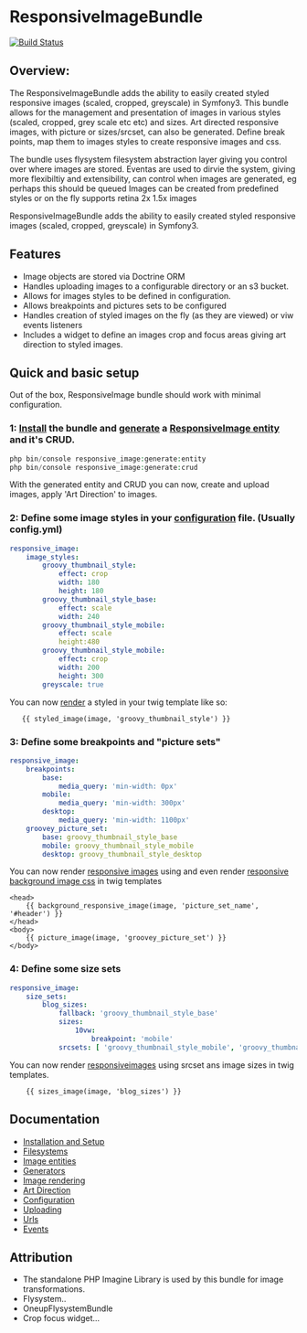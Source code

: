 # ResponsiveImageBundle

[![Build Status](https://travis-ci.org/irishdan/ResponsiveImageBundle.svg?branch=master)](https://travis-ci.org/irishdan/ResponsiveImageBundle)

## Overview:

The ResponsiveImageBundle adds the ability to easily created styled responsive images (scaled, cropped, greyscale) in Symfony3.
This bundle allows for the management and presentation of images in various styles (scaled, cropped, grey scale etc etc)
and sizes.
Art directed responsive images, with picture or sizes/srcset, can also be generated.
Define break points, map them to images styles to create responsive images and css.

The bundle uses flysystem filesystem abstraction layer giving you control over where images are stored.
Eventas are used to dirvie the system, giving more flexibiltiy and extensibility, can control when images are generated, eg perhaps this should be queued
Images can be created from predefined styles or on the fly
supports retina 2x 1.5x images

ResponsiveImageBundle adds the ability to easily created styled responsive images (scaled, cropped, greyscale) in Symfony3.

## Features

- Image objects are stored via Doctrine ORM
- Handles uploading images to a configurable directory or an s3 bucket. 
- Allows for images styles to be defined in configuration.
- Allows breakpoints and pictures sets to be configured
- Handles creation of styled images on the fly (as they are viewed) or viw events listeners
- Includes a widget to define an images crop and focus areas giving art direction to styled images.

## Quick and basic setup

Out of the box, ResponsiveImage bundle should work with minimal configuration.

### 1: [Install](../blob/master/LICENSE) the bundle and [generate](../blob/master/LICENSE) a [ResponsiveImage entity](../blob/master/LICENSE) and it's CRUD.

```php
php bin/console responsive_image:generate:entity
php bin/console responsive_image:generate:crud
```
With the generated entity and CRUD you can now, create and upload images, apply 'Art Direction' to images.

### 2: Define some image styles in your [configuration](../blob/master/LICENSE) file. (Usually config.yml)

```yml
responsive_image:
    image_styles:
        groovy_thumbnail_style:
            effect: crop
            width: 180
            height: 180
        groovy_thumbnail_style_base:
            effect: scale
            width: 240
        groovy_thumbnail_style_mobile:
            effect: scale
            height:480
        groovy_thumbnail_style_mobile:
            effect: crop
            width: 200
            height: 300
        greyscale: true

```
You can now [render](../blob/master/LICENSE) a styled in your twig template like so:
 ```
    {{ styled_image(image, 'groovy_thumbnail_style') }}

 ```
### 3: Define some breakpoints and "picture sets"

```yml
responsive_image:
    breakpoints:
        base: 
            media_query: 'min-width: 0px'
        mobile: 
            media_query: 'min-width: 300px'
        desktop: 
            media_query: 'min-width: 1100px'
    groovey_picture_set:
        base: groovy_thumbnail_style_base
        mobile: groovy_thumbnail_style_mobile
        desktop: groovy_thumbnail_style_desktop

```
You can now render [responsive <picture> images]() using and even render [responsive background image css]() in twig templates

```
<head>
    {{ background_responsive_image(image, 'picture_set_name', '#header') }}
</head>
<body>
    {{ picture_image(image, 'groovey_picture_set') }}
</body>
```

### 4: Define some size sets

```yml
responsive_image:
    size_sets:
        blog_sizes:
            fallback: 'groovy_thumbnail_style_base'
            sizes:
                10vw:
                    breakpoint: 'mobile'
            srcsets: [ 'groovy_thumbnail_style_mobile', 'groovy_thumbnail_style_desktop' ]

```
You can now render [responsiveimages]() using srcset ans image sizes in twig templates.

```
    {{ sizes_image(image, 'blog_sizes') }}
```

## Documentation

- [Installation and Setup]()
- [Filesystems]()
- [Image entities]()
- [Generators]()
- [Image rendering]()
- [Art Direction]()
- [Configuration]()
- [Uploading]()
- [Urls]()
- [Events]()
    
## Attribution

- The standalone PHP Imagine Library is used by this bundle for image transformations.
- Flysystem..
- OneupFlysystemBundle
- Crop focus widget...